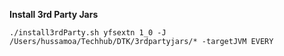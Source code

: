 **Install 3rd Party Jars**
```CMD
./install3rdParty.sh yfsextn 1_0 -J /Users/hussamoa/Techhub/DTK/3rdpartyjars/* -targetJVM EVERY
```
